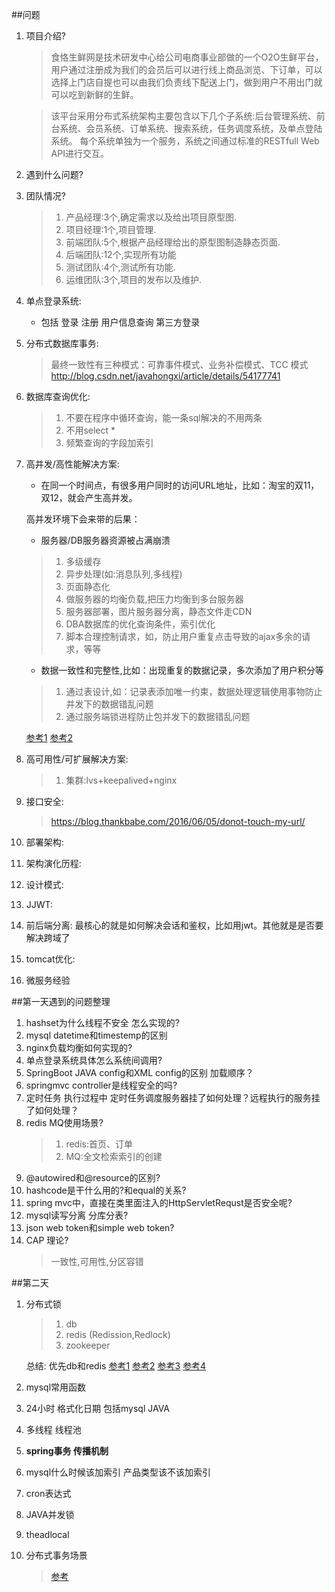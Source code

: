##问题

1. 项目介绍?
	> 食恪生鲜网是技术研发中心给公司电商事业部做的一个O2O生鲜平台，用户通过注册成为我们的会员后可以进行线上商品浏览、下订单，可以选择上门店自提也可以由我们负责线下配送上门，做到用户不用出门就可以吃到新鲜的生鲜。

	> 该平台采用分布式系统架构主要包含以下几个子系统:后台管理系统、前台系统、会员系统、订单系统、搜索系统，任务调度系统，及单点登陆系统。
	每个系统单独为一个服务，系统之间通过标准的RESTfull Web API进行交互。
2. 遇到什么问题?
	
3. 团队情况?
	> 1. 产品经理:3个,确定需求以及给出项目原型图.
	> 2. 项目经理:1个,项目管理.
	> 3. 前端团队:5个,根据产品经理给出的原型图制造静态页面.
	> 4. 后端团队:12个,实现所有功能
	> 5. 测试团队:4个,测试所有功能.
	> 6. 运维团队:3个,项目的发布以及维护.
4. 单点登录系统:
	- 包括 登录 注册 用户信息查询 第三方登录
5. 分布式数据库事务:
	>最终一致性有三种模式：可靠事件模式、业务补偿模式、TCC 模式
	>http://blog.csdn.net/javahongxi/article/details/54177741
6. 数据库查询优化:
 	>1. 不要在程序中循环查询，能一条sql解决的不用两条
	>2. 不用select *
	>3. 频繁查询的字段加索引
7. 高并发/高性能解决方案:
	- 在同一个时间点，有很多用户同时的访问URL地址，比如：淘宝的双11，双12，就会产生高并发。
	
	高并发环境下会来带的后果：

	- 服务器/DB服务器资源被占满崩溃
	>1. 多级缓存
	>2. 异步处理(如:消息队列,多线程)
	>3. 页面静态化
	>4. 做服务器的均衡负载,把压力均衡到多台服务器
	>5. 服务器部署，图片服务器分离，静态文件走CDN
	>6. DBA数据库的优化查询条件，索引优化
	>7. 脚本合理控制请求，如，防止用户重复点击导致的ajax多余的请求，等等
	 
	- 数据一致性和完整性,比如：出现重复的数据记录，多次添加了用户积分等
	>1. 通过表设计,如：记录表添加唯一约束，数据处理逻辑使用事物防止并发下的数据错乱问题
	>2. 通过服务端锁进程防止包并发下的数据错乱问题

	[参考1](https://blog.thankbabe.com/2016/04/01/high-concurrency/)
	[参考2](https://blog.thankbabe.com/2016/09/14/high-concurrency-scheme/)

8. 高可用性/可扩展解决方案:
	>1. 集群:lvs+keepalived+nginx

9. 接口安全:
	> https://blog.thankbabe.com/2016/06/05/donot-touch-my-url/

10. 部署架构:

11. 架构演化历程:

12. 设计模式:

13. JJWT:

14. 前后端分离:
最核心的就是如何解决会话和鉴权，比如用jwt。其他就是是否要解决跨域了

15. tomcat优化:
16. 微服务经验

##第一天遇到的问题整理

1. hashset为什么线程不安全 怎么实现的?
2. mysql datetime和timestemp的区别
3. nginx负载均衡如何实现的?
4. 单点登录系统具体怎么系统间调用?
5. SpringBoot JAVA config和XML config的区别 加载顺序？
6. springmvc controller是线程安全的吗?
7. 定时任务 执行过程中 定时任务调度服务器挂了如何处理？远程执行的服务挂了如何处理？
8. redis  MQ使用场景?
	>1. redis:首页、订单
	>2. MQ:全文检索索引的创建
9. @autowired和@resource的区别?
10. hashcode是干什么用的?和equal的关系?
11. spring mvc中，直接在类里面注入的HttpServletRequst是否安全呢?
12. mysql读写分离  分库分表?
13. json web token和simple web token?
14. CAP 理论?
	>一致性,可用性,分区容错

##第二天

1. 分布式锁
	>1. db
	>2. redis  (Redission,Redlock)
	>3. zookeeper
	
	总结: 优先db和redis [参考1](http://www.jianshu.com/p/c2b4aa7a12f1)
	[参考2](http://www.hollischuang.com/archives/1716)
	[参考3](http://rdc.gleasy.com/%E4%B8%A4%E7%A7%8D%E5%88%86%E5%B8%83%E5%BC%8F%E9%94%81%E5%AE%9E%E7%8E%B0%E6%96%B9%E6%A1%881.html)
	[参考4](http://rdc.gleasy.com/%E4%B8%A4%E7%A7%8D%E5%88%86%E5%B8%83%E5%BC%8F%E9%94%81%E5%AE%9E%E7%8E%B0%E6%96%B9%E6%A1%882.html)
2. mysql常用函数
3. 24小时 格式化日期 包括mysql JAVA
4. 多线程  线程池
5. **spring事务 传播机制**
6. mysql什么时候该加索引  产品类型该不该加索引
7. cron表达式
8. JAVA并发锁
9. theadlocal
10. 分布式事务场景
	>[参考](http://www.roncoo.com/article/detail/124243)